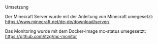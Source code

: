 Umsetzung

Der Minecraft Server wurde mit der Anleitung von Minecraft umegesetzt: https://www.minecraft.net/de-de/download/server/

Das Monitoring wurde mit dem Docker-Image mc-status umegesetzt: https://github.com/itzg/mc-monitor

